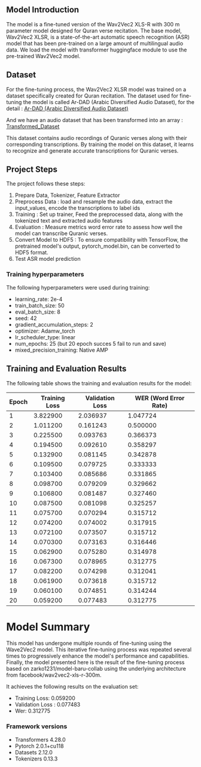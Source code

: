 ## Model Introduction

The model is a fine-tuned version of the Wav2Vec2 XLS-R with 300 m parameter model designed for Quran verse recitation. The base model, Wav2Vec2 XLSR, is a state-of-the-art automatic speech recognition (ASR) model that has been pre-trained on a large amount of multilingual audio data. We load the model with transformer huggingface module to use the pre-trained Wav2Vec2 model.

## Dataset

For the fine-tuning process, the Wav2Vec2 XLSR model was trained on a dataset specifically created for Quran recitation. 
The dataset used for fine-tuning the model is called Ar-DAD (Arabic Diversified Audio Dataset), for the detail : [Ar-DAD (Arabic Diversified Audio Dataset)](https://data.mendeley.com/datasets/3kndp5vs6b/3)

And we have an audio dataset that has been transformed into an array : [Transformed_Dataset](https://drive.google.com/file/d/1p2OMbXNpgin-2GOcHq_7NpkoYhb_o91y/view)

This dataset contains audio recordings of Quranic verses along with their corresponding transcriptions. By training the model on this dataset, it learns to recognize and generate accurate transcriptions for Quranic verses.

## Project Steps

The project follows these steps:

1. Prepare Data, Tokenizer, Feature Extractor
2. Preprocess Data : load and resample the audio data, extract the input_values, encode the transcriptions to label ids
3. Training : Set up trainer, Feed the preprocessed data, along with the tokenized text and extracted audio features
4. Evaluation : Measure metrics word error rate to assess how well the model can transcribe Quranic verses.
5. Convert Model to HDF5 : To ensure compatibility with TensorFlow, the pretrained model's output, pytorch_model.bin, can be converted to HDF5 format. 
6. Test ASR model prediction

### Training hyperparameters

The following hyperparameters were used during training:
- learning_rate: 2e-4
- train_batch_size: 50
- eval_batch_size: 8
- seed: 42
- gradient_accumulation_steps: 2
- optimizer: Adamw_torch
- lr_scheduler_type: linear
- num_epochs: 25 (but 20 epoch succes 5 fail to run and save)
- mixed_precision_training: Native AMP

## Training and Evaluation Results

The following table shows the training and evaluation results for the model:

| Epoch | Training Loss | Validation Loss | WER (Word Error Rate) |
|-------|---------------|-----------------|----------------------|
| 1     | 3.822900      | 2.036937        | 1.047724             |
| 2     | 1.011200      | 0.161243        | 0.500000             |
| 3     | 0.225500      | 0.093763        | 0.366373             |
| 4     | 0.194500      | 0.092610        | 0.358297             |
| 5     | 0.132900      | 0.081145        | 0.342878             |
| 6     | 0.109500      | 0.079725        | 0.333333             |
| 7     | 0.103400      | 0.085686        | 0.331865             |
| 8     | 0.098700      | 0.079209        | 0.329662             |
| 9     | 0.106800      | 0.081487        | 0.327460             |
| 10    | 0.087500      | 0.081098        | 0.325257             |
| 11    | 0.075700      | 0.070294        | 0.315712             |
| 12    | 0.074200      | 0.074002        | 0.317915             |
| 13    | 0.072100      | 0.073507        | 0.315712             |
| 14    | 0.070300      | 0.073163        | 0.316446             |
| 15    | 0.062900      | 0.075280        | 0.314978             |
| 16    | 0.067300      | 0.078965        | 0.312775             |
| 17    | 0.082200      | 0.074298        | 0.312041             |
| 18    | 0.061900      | 0.073618        | 0.315712             |
| 19    | 0.060100      | 0.074851        | 0.314244             |
| 20    | 0.059200      | 0.077483        | 0.312775             |

# Model Summary

This model has undergone multiple rounds of fine-tuning using the Wave2Vec2 model. This iterative fine-tuning process was repeated several times to progressively enhance the model's performance and capabilities. Finally, the model presented here is the result of the fine-tuning process based on zarko1231/model-baru-collab using the underlying architecture from facebook/wav2vec2-xls-r-300m.

It achieves the following results on the evaluation set:
- Training Loss: 0.059200
- Validation Loss : 0.077483
- Wer: 0.312775

### Framework versions

- Transformers 4.28.0
- Pytorch 2.0.1+cu118
- Datasets 2.12.0
- Tokenizers 0.13.3
